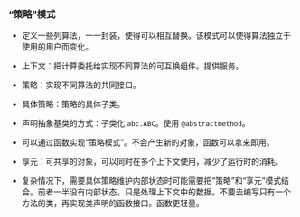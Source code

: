 ### “策略”模式

- 定义一些列算法，一一封装，使得可以相互替换。该模式可以使得算法独立于使用的用户而变化。

- 上下文：把计算委托给实现不同算法的可互换组件。提供服务。

- 策略：实现不同算法的共同接口。

- 具体策略：策略的具体子类。

- 声明抽象基类的方式：子类化 `abc.ABC`。使用 `@abstractmethod`。

- 可以通过函数实现“策略模式”。不会产生新的对象，函数可以拿来即用。

- 享元：可共享的对象，可以同时在多个上下文使用，减少了运行时的消耗。

- 复杂情况下，需要具体策略维护内部状态时可能需要把“策略”和“享元”模式结合。前者一半没有内部状态，只是处理上下文中的数据。不要去编写只有一个方法的类，再实现类声明的函数接口。函数更轻量。